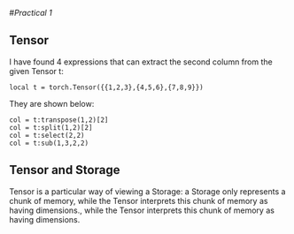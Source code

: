 #*Practical 1*

## Tensor
I have found 4 expressions that can extract the second column from the given Tensor t:

    local t = torch.Tensor({{1,2,3},{4,5,6},{7,8,9}})

They are shown below:

    col = t:transpose(1,2)[2]
    col = t:split(1,2)[2]
    col = t:select(2,2)
    col = t:sub(1,3,2,2)

## Tensor and Storage
Tensor is a particular way of viewing a Storage: a Storage only represents a chunk of memory, while the Tensor interprets
this chunk of memory as having dimensions., while the Tensor interprets
this chunk of memory as having dimensions.
